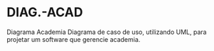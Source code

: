 # DIAG.-ACAD
Diagrama Academia
Diagrama de caso de uso, utilizando UML, para projetar um software que gerencie academia.

